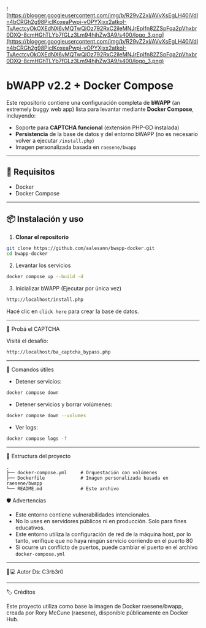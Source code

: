 ![https://blogger.googleusercontent.com/img/b/R29vZ2xl/AVvXsEgLH40iVdIn4bCRGh2g98PiclKoxeaPwpi-vOPYXjxx2atkoI-TvAectcyOkOXEdNX6vMQTwQiOz792RxC2ileMNJrEpIfn82ZSpFqa2pVhxbr0DXQ-8cmHGhTLYb7fGLz3Lm94hjhZw3A9/s400/logo_3.png](https://blogger.googleusercontent.com/img/b/R29vZ2xl/AVvXsEgLH40iVdIn4bCRGh2g98PiclKoxeaPwpi-vOPYXjxx2atkoI-TvAectcyOkOXEdNX6vMQTwQiOz792RxC2ileMNJrEpIfn82ZSpFqa2pVhxbr0DXQ-8cmHGhTLYb7fGLz3Lm94hjhZw3A9/s400/logo_3.png)

# bWAPP v2.2 + Docker Compose

Este repositorio contiene una configuración completa de **bWAPP** (an extremely buggy web app) lista para levantar mediante **Docker Compose**, incluyendo:

- Soporte para **CAPTCHA funcional** (extensión PHP-GD instalada)
- **Persistencia** de la base de datos y del entorno bWAPP (no es necesario volver a ejecutar `/install.php`)
- Imagen personalizada basada en `raesene/bwapp`

---

## 🚀 Requisitos

- Docker
- Docker Compose

---

## 📦 Instalación y uso

1. **Clonar el repositorio**

```bash
git clone https://github.com/aalesann/bwapp-docker.git
cd bwapp-docker
```

2. Levantar los servicios

```bash
docker compose up --build -d
```

3. Inicializar bWAPP (Ejecutar por única vez)

```bash
http://localhost/install.php
```

Hacé clic en ```click here``` para crear la base de datos.

---

🧪 Probá el CAPTCHA

Visitá el desafío:
```bash
http://localhost/ba_captcha_bypass.php
```

---

🧹 Comandos útiles

* Detener servicios:

```bash
docker compose down
```

* Detener servicios y borrar volúmenes:

```bash
docker compose down --volumes
```

* Ver logs:

```bash
docker compose logs -f
```

---

🐳 Estructura del proyecto

```text
.
├── docker-compose.yml     # Orquestación con volúmenes
├── Dockerfile             # Imagen personalizada basada en raesene/bwapp
└── README.md              # Este archivo
```

🛡️ Advertencias
- Este entorno contiene vulnerabilidades intencionales.
- No lo uses en servidores públicos ni en producción. Solo para fines educativos.
- Este entorno utiliza la configuración de red de la máquina host, por lo tanto, verifique que no haya ningún servicio corriendo en el puerto 80
- Si ocurre un conflicto de puertos, puede cambiar el puerto en el archivo ```docker-compose.yml```

---

👨💻 Autor
Ds: C3rb3r0

---

🏷️ Créditos

Este proyecto utiliza como base la imagen de Docker raesene/bwapp, creada por Rory McCune (raesene), disponible públicamente en Docker Hub.

